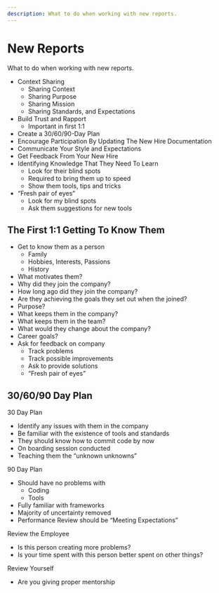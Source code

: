 ```yaml
---
description: What to do when working with new reports.
---
```


# New Reports

What to do when working with new reports.

* Context Sharing
  * Sharing Context
  * Sharing Purpose
  * Sharing Mission
  * Sharing Standards, and Expectations
* Build Trust and Rapport
  * Important in first 1:1
* Create a 30/60/90-Day Plan
* Encourage Participation By Updating The New Hire Documentation
* Communicate Your Style and Expectations
* Get Feedback From Your New Hire
* Identifying Knowledge That They Need To Learn
  * Look for their blind spots
  * Required to bring them up to speed
  * Show them tools, tips and tricks
* “Fresh pair of eyes”
  * Look for my blind spots
  * Ask them suggestions for new tools

## The First 1:1 Getting To Know Them

* Get to know them as a person
  * Family
  * Hobbies, Interests, Passions
  * History
* What motivates them?
* Why did they join the company?
* How long ago did they join the company?
* Are they achieving the goals they set out when the joined?
* Purpose?
* What keeps them in the company?
* What keeps them in the team?
* What would they change about the company?
* Career goals?
* Ask for feedback on company
  * Track problems
  * Track possible improvements
  * Ask to provide solutions
  * “Fresh pair of eyes”

## **30/60/90 Day Plan**

30 Day Plan

* Identify any issues with them in the company
* Be familiar with the existence of tools and standards
* They should know how to commit code by now
* On boarding session conducted
* Teaching them the “unknown unknowns”

90 Day Plan

* Should have no problems with
  * Coding
  * Tools
* Fully familiar with frameworks
* Majority of uncertainty removed
* Performance Review should be “Meeting Expectations”

Review the Employee

* Is this person creating more problems?
* Is your time spent with this person better spent on other things?

Review Yourself

* Are you giving proper mentorship

